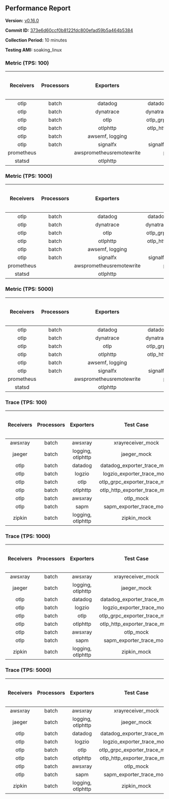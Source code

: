 ## Performance Report

**Version:** [v0.16.0](https://github.com/aws-observability/aws-otel-collector/releases/tag/v0.16.0)

**Commit ID:** [373e6d60ccf0b8122fdc800efad59b5a464b5384](https://github.com/aws-observability/aws-otel-collector/commit/373e6d60ccf0b8122fdc800efad59b5a464b5384)

**Collection Period:** 10 minutes

**Testing AMI:** soaking_linux


### Metric (TPS: 100)
| Receivers | Processors | Exporters | Test Case | Data Type | Instance Type | Avg CPU Usage (Percent) | Avg Memory Usage (Megabytes) | Max CPU Usage (Percent) | Max Memory Usage (Megabytes) |
|:---------:|:----------:|:---------:|:---------:|:---------:|:-------------:|:-----------------------:|:----------------------------:|:-----------------------:|:----------------------------:|
| otlp | batch | datadog | datadog_exporter_metric_mock | otlp | m5.2xlarge | 0.05 | 65.54 | 0.30 | 66.81 |
| otlp | batch | dynatrace | dynatrace_exporter_metric_mock | otlp | m5.2xlarge | 0.05 | 62.44 | 0.20 | 63.28 |
| otlp | batch | otlp | otlp_grpc_exporter_metric_mock | otlp | m5.2xlarge | 0.04 | 61.61 | 0.20 | 62.09 |
| otlp | batch | otlphttp | otlp_http_exporter_metric_mock | otlp | m5.2xlarge | 0.04 | 61.37 | 0.20 | 62.24 |
| otlp | batch | awsemf, logging | otlp_metric_mock | otlp | m5.2xlarge | 0.04 | 61.46 | 0.20 | 61.62 |
| otlp | batch | signalfx | signalfx_exporter_metric_mock | otlp | m5.2xlarge | 0.04 | 63.76 | 0.10 | 64.07 |
| prometheus |  | awsprometheusremotewrite | prometheus_mock | prometheus | m5.2xlarge | 0.13 | 74.86 | 0.40 | 75.69 |
| statsd |  | otlphttp | statsd_mock | statsd | m5.2xlarge | 0.02 | 62.49 | 0.20 | 63.24 |

### Metric (TPS: 1000)
| Receivers | Processors | Exporters | Test Case | Data Type | Instance Type | Avg CPU Usage (Percent) | Avg Memory Usage (Megabytes) | Max CPU Usage (Percent) | Max Memory Usage (Megabytes) |
|:---------:|:----------:|:---------:|:---------:|:---------:|:-------------:|:-----------------------:|:----------------------------:|:-----------------------:|:----------------------------:|
| otlp | batch | datadog | datadog_exporter_metric_mock | otlp | m5.2xlarge | 0.05 | 65.25 | 0.40 | 67.15 |
| otlp | batch | dynatrace | dynatrace_exporter_metric_mock | otlp | m5.2xlarge | 0.04 | 62.32 | 0.20 | 62.45 |
| otlp | batch | otlp | otlp_grpc_exporter_metric_mock | otlp | m5.2xlarge | 0.04 | 63.11 | 0.20 | 63.78 |
| otlp | batch | otlphttp | otlp_http_exporter_metric_mock | otlp | m5.2xlarge | 0.04 | 63.50 | 0.20 | 63.99 |
| otlp | batch | awsemf, logging | otlp_metric_mock | otlp | m5.2xlarge | 0.04 | 61.89 | 0.20 | 62.16 |
| otlp | batch | signalfx | signalfx_exporter_metric_mock | otlp | m5.2xlarge | 0.04 | 63.04 | 0.20 | 63.11 |
| prometheus |  | awsprometheusremotewrite | prometheus_mock | prometheus | m5.2xlarge | 1.23 | 114.74 | 2.90 | 119.64 |
| statsd |  | otlphttp | statsd_mock | statsd | m5.2xlarge | 0.02 | 61.27 | 0.10 | 62.88 |

### Metric (TPS: 5000)
| Receivers | Processors | Exporters | Test Case | Data Type | Instance Type | Avg CPU Usage (Percent) | Avg Memory Usage (Megabytes) | Max CPU Usage (Percent) | Max Memory Usage (Megabytes) |
|:---------:|:----------:|:---------:|:---------:|:---------:|:-------------:|:-----------------------:|:----------------------------:|:-----------------------:|:----------------------------:|
| otlp | batch | datadog | datadog_exporter_metric_mock | otlp | m5.2xlarge | 0.05 | 64.93 | 0.20 | 66.23 |
| otlp | batch | dynatrace | dynatrace_exporter_metric_mock | otlp | m5.2xlarge | 0.04 | 62.28 | 0.20 | 62.95 |
| otlp | batch | otlp | otlp_grpc_exporter_metric_mock | otlp | m5.2xlarge | 0.04 | 61.53 | 0.20 | 62.30 |
| otlp | batch | otlphttp | otlp_http_exporter_metric_mock | otlp | m5.2xlarge | 0.05 | 61.86 | 0.20 | 61.92 |
| otlp | batch | awsemf, logging | otlp_metric_mock | otlp | m5.2xlarge | 0.04 | 61.70 | 0.20 | 62.14 |
| otlp | batch | signalfx | signalfx_exporter_metric_mock | otlp | m5.2xlarge | 0.04 | 62.48 | 0.20 | 62.50 |
| prometheus |  | awsprometheusremotewrite | prometheus_mock | prometheus | m5.2xlarge | 7.13 | 272.54 | 12.30 | 301.60 |
| statsd |  | otlphttp | statsd_mock | statsd | m5.2xlarge | 0.02 | 60.98 | 0.20 | 61.49 |

### Trace (TPS: 100)
| Receivers | Processors | Exporters | Test Case | Data Type | Instance Type | Avg CPU Usage (Percent) | Avg Memory Usage (Megabytes) | Max CPU Usage (Percent) | Max Memory Usage (Megabytes) |
|:---------:|:----------:|:---------:|:---------:|:---------:|:-------------:|:-----------------------:|:----------------------------:|:-----------------------:|:----------------------------:|
| awsxray | batch | awsxray | xrayreceiver_mock | xray | m5.2xlarge | 4.72 | 151.05 | 6.00 | 210.56 |
| jaeger | batch | logging, otlphttp | jaeger_mock | jaeger | m5.2xlarge | 2.30 | 79.00 | 2.60 | 81.08 |
| otlp | batch | datadog | datadog_exporter_trace_mock | otlp | m5.2xlarge | 4.62 | 78.04 | 5.10 | 78.72 |
| otlp | batch | logzio | logzio_exporter_trace_mock | otlp | m5.2xlarge | 3.25 | 93.83 | 3.60 | 95.03 |
| otlp | batch | otlp | otlp_grpc_exporter_trace_mock | otlp | m5.2xlarge | 3.27 | 135.01 | 4.60 | 190.66 |
| otlp | batch | otlphttp | otlp_http_exporter_trace_mock | otlp | m5.2xlarge | 3.38 | 72.76 | 3.70 | 73.19 |
| otlp | batch | awsxray | otlp_mock | otlp | m5.2xlarge | 4.40 | 76.19 | 4.60 | 77.53 |
| otlp | batch | sapm | sapm_exporter_trace_mock | otlp | m5.2xlarge | 3.15 | 87.97 | 3.40 | 88.48 |
| zipkin | batch | logging, otlphttp | zipkin_mock | zipkin | m5.2xlarge | 5.80 | 82.70 | 6.90 | 86.56 |

### Trace (TPS: 1000)
| Receivers | Processors | Exporters | Test Case | Data Type | Instance Type | Avg CPU Usage (Percent) | Avg Memory Usage (Megabytes) | Max CPU Usage (Percent) | Max Memory Usage (Megabytes) |
|:---------:|:----------:|:---------:|:---------:|:---------:|:-------------:|:-----------------------:|:----------------------------:|:-----------------------:|:----------------------------:|
| awsxray | batch | awsxray | xrayreceiver_mock | xray | m5.2xlarge | 26.02 | 547.35 | 35.60 | 892.73 |
| jaeger | batch | logging, otlphttp | jaeger_mock | jaeger | m5.2xlarge | 16.16 | 155.28 | 21.80 | 182.80 |
| otlp | batch | datadog | datadog_exporter_trace_mock | otlp | m5.2xlarge | 31.31 | 79.16 | 32.49 | 80.29 |
| otlp | batch | logzio | logzio_exporter_trace_mock | otlp | m5.2xlarge | 28.10 | 106.04 | 29.60 | 110.53 |
| otlp | batch | otlp | otlp_grpc_exporter_trace_mock | otlp | m5.2xlarge | 30.19 | 687.39 | 42.81 | 1238.46 |
| otlp | batch | otlphttp | otlp_http_exporter_trace_mock | otlp | m5.2xlarge | 27.33 | 75.02 | 29.10 | 75.89 |
| otlp | batch | awsxray | otlp_mock | otlp | m5.2xlarge | 32.96 | 79.11 | 43.02 | 80.58 |
| otlp | batch | sapm | sapm_exporter_trace_mock | otlp | m5.2xlarge | 26.38 | 89.84 | 27.00 | 90.36 |
| zipkin | batch | logging, otlphttp | zipkin_mock | zipkin | m5.2xlarge | 31.15 | 468.49 | 36.90 | 535.94 |

### Trace (TPS: 5000)
| Receivers | Processors | Exporters | Test Case | Data Type | Instance Type | Avg CPU Usage (Percent) | Avg Memory Usage (Megabytes) | Max CPU Usage (Percent) | Max Memory Usage (Megabytes) |
|:---------:|:----------:|:---------:|:---------:|:---------:|:-------------:|:-----------------------:|:----------------------------:|:-----------------------:|:----------------------------:|
| awsxray | batch | awsxray | xrayreceiver_mock | xray | m5.2xlarge | 36.90 | 726.96 | 48.69 | 1257.87 |
| jaeger | batch | logging, otlphttp | jaeger_mock | jaeger | m5.2xlarge | 17.26 | 172.25 | 23.36 | 202.76 |
| otlp | batch | datadog | datadog_exporter_trace_mock | otlp | m5.2xlarge | 116.84 | 86.20 | 119.60 | 87.24 |
| otlp | batch | logzio | logzio_exporter_trace_mock | otlp | m5.2xlarge | 123.16 | 127.14 | 125.13 | 133.87 |
| otlp | batch | otlp | otlp_grpc_exporter_trace_mock | otlp | m5.2xlarge | 129.65 | 3285.97 | 191.54 | 6097.71 |
| otlp | batch | otlphttp | otlp_http_exporter_trace_mock | otlp | m5.2xlarge | 108.53 | 79.67 | 113.69 | 80.78 |
| otlp | batch | awsxray | otlp_mock | otlp | m5.2xlarge | 139.93 | 15812.21 | 427.98 | 28395.57 |
| otlp | batch | sapm | sapm_exporter_trace_mock | otlp | m5.2xlarge | 109.74 | 96.32 | 110.96 | 98.77 |
| zipkin | batch | logging, otlphttp | zipkin_mock | zipkin | m5.2xlarge | 30.09 | 501.32 | 35.93 | 558.81 |
